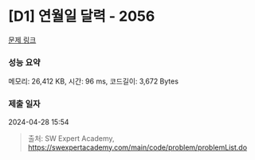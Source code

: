 # [D1] 연월일 달력 - 2056 

[문제 링크](https://swexpertacademy.com/main/code/problem/problemDetail.do?contestProbId=AV5QLkdKAz4DFAUq) 

### 성능 요약

메모리: 26,412 KB, 시간: 96 ms, 코드길이: 3,672 Bytes

### 제출 일자

2024-04-28 15:54



> 출처: SW Expert Academy, https://swexpertacademy.com/main/code/problem/problemList.do